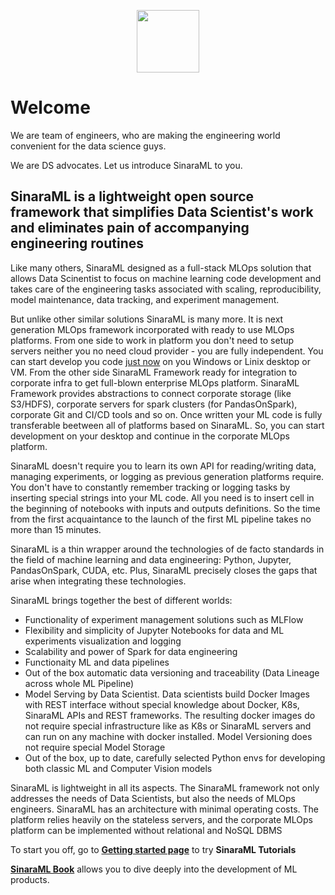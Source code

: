 <p align="center">
  <img src="https://github.com/4-DS/.github/assets/55787399/edbd76dd-e296-4bde-9cca-c1d902c5504c" height=100 />
</p>

# Welcome
We are team of engineers, who are making the engineering world convenient for the data science guys.

We are DS advocates. Let us introduce SinaraML to you.

## SinaraML is a lightweight open source framework that simplifies Data Scientist's work and eliminates pain of accompanying engineering routines

Like many others, SinaraML designed as a full-stack MLOps solution that allows Data Scinentist to focus on machine learning code development and takes care of the engineering tasks associated with scaling, reproducibility, model maintenance, data tracking, and experiment management.

But unlike other similar solutions SinaraML is many more. It is next generation MLOps framework incorporated with ready to use MLOps platforms. From one side to work in platform you don't need to setup servers neither you no need cloud provider - you are fully independent. You can start develop you code [just now](https://github.com/4-DS/sinara-tutorials/wiki/Getting-started) on you Windows or Linix desktop or VM. From the other side SinaraML Framework ready for integration to corporate infra to get full-blown enterprise MLOps platform. SinaraML Framework provides abstractions to connect corporate storage (like S3/HDFS), corporate servers for spark clusters (for PandasOnSpark), corporate Git and CI/СD tools and so on. Once written your ML code is fully transferable beetween all of platforms based on SinaraML. So, you can start development on your desktop and continue in the corporate MLOps platform.

SinaraML doesn't require you to learn its own API for reading/writing data, managing experiments, or logging as previous generation platforms require. You don't have to constantly remember tracking or logging tasks by inserting special strings into your ML code. All you need is to insert cell in the beginning of notebooks with inputs and outputs definitions. So the time from the first acquaintance to the launch of the first ML pipeline takes no more than 15 minutes.

SinaraML is a thin wrapper around the technologies of de facto standards in the field of machine learning and data engineering: Python, Jupyter, PandasOnSpark, CUDA, etc. Plus, SinaraML precisely closes the gaps that arise when integrating these technologies. 

SinaraML brings together the best of different worlds:

- Functionality of experiment management solutions such as MLFlow
- Flexibility and simplicity of Jupyter Notebooks for data and ML experiments visualization and logging
- Scalability and power of Spark for data engineering
- Functionaity ML and data pipelines
- Out of the box automatic data versioning and traceability (Data Lineage across whole ML Pipeline)
- Model Serving by Data Scientist. Data scientists build Docker Images with REST interface without special knowledge about Docker, K8s, SinaraML APIs and REST frameworks. The resulting docker images do not require special infrastructure like as K8s or SinaraML servers and can run on any machine with docker installed. Model Versioning does not require special Model Storage
- Out of the box, up to date, carefully selected Python envs for developing both classic ML and Computer Vision models 

SinaraML is lightweight in all its aspects. The SinaraML framework not only addresses the needs of Data Scientists, but also the needs of MLOps engineers. SinaraML has an architecture with minimal operating costs. The platform relies heavily on the stateless servers, and the corporate MLOps platform can be implemented without relational and NoSQL DBMS


To start you off, go to [**Getting started page**](https://github.com/4-DS/sinara-tutorials/wiki/Getting-started) to try **SinaraML Tutorials**

[**SinaraML Book**](https://sinara-definitive-guide.readthedocs.io/en/latest/) allows you to dive deeply into the development of ML products.
